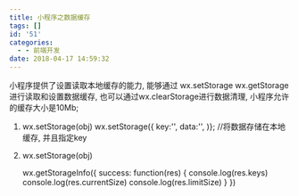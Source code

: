 ```yaml
---
title: 小程序之数据缓存
tags: []
id: '51'
categories:
  - - 前端开发
date: 2018-04-17 14:59:32
---
```


小程序提供了设置读取本地缓存的能力, 能够通过 wx.setStorage wx.getStorage 进行读取和设置数据缓存, 也可以通过wx.clearStorage进行数据清理, 小程序允许的缓存大小是10Mb;

1.  wx.setStorage(obj) wx.setStorage({ key:'', data:'', )}; //将数据存储在本地缓存, 并且指定key
    
2.  wx.setStorage(obj)
    
    wx.getStorageInfo({ success: function(res) { console.log(res.keys) console.log(res.currentSize) console.log(res.limitSize) } })